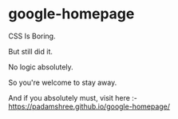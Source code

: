# google-homepage
CSS Is Boring.

But still did it.

No logic absolutely.

So you're welcome to stay away.

And if you absolutely must, visit here :- https://padamshree.github.io/google-homepage/
